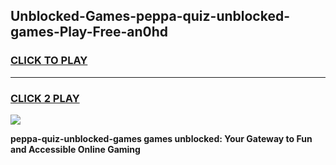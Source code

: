 
## Unblocked-Games-peppa-quiz-unblocked-games-Play-Free-an0hd
<h3>
<a href="https://premium76.site?title=peppa-quiz-unblocked-games&ref=18A1">CLICK TO PLAY</a></h3>
<hr>

<h3>
<a href="https://premium76.site?title=peppa-quiz-unblocked-games&ref=18A1">CLICK 2 PLAY</a>
  
</h3>

<a href="https://premium76.site?title=peppa-quiz-unblocked-games&ref=18A1"><img src="https://clearcache.store/games.png"></a>


**peppa-quiz-unblocked-games games unblocked: Your Gateway to Fun and Accessible Online Gaming**
